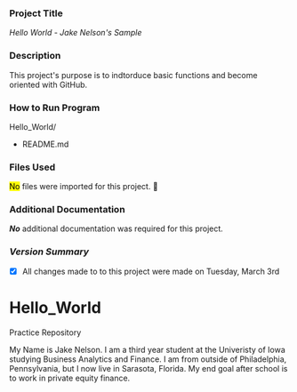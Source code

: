 ### **Project Title**
*Hello World - Jake Nelson's Sample*

### **Description**
This project's purpose is to indtorduce basic functions and become oriented with GitHub.

### **How to Run Program**
Hello_World/
- README.md
    
### **Files Used**
<mark>No</mark> files were imported for this project. 🙏

### **Additional Documentation**
**_No_** additional documentation was required for this project. 

### *Version Summary*
- [X] All changes made to to this project were made on Tuesday, March 3rd




# Hello_World
Practice Repository 


My Name is Jake Nelson. I am a third year student at the Univeristy of Iowa studying Business Analytics and Finance. I am from outside of Philadelphia, Pennsylvania, but I now live in Sarasota, Florida. My end goal after school is to work in private equity finance. 
